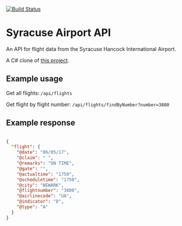 [![Build Status](https://travis-ci.org/mheadd/SyracuseAirportApi.svg?branch=master)](https://travis-ci.org/mheadd/SyracuseAirportApi)

# Syracuse Airport API

An API for flight data from the Syracuse Hancock International Airport.

A C# clone of [this project](https://github.com/UpstateData/syracuse-airport-api).

## Example usage

Get all flights: `/api/flights`

Get flight by flight number: `/api/flights/findByNumber?number=3800`

## Example response

```json

{
  "flight": {
    "@date": "06/05/17",
    "@claim": " ",
    "@remarks": "ON TIME",
    "@gate": "",
    "@actualtime": "1750",
    "@scheduletime": "1750",
    "@city": "NEWARK",
    "@flightnumber": "3800",
    "@airlinecode": "UA",
    "@indicator": "D",
    "@type": "A"
  }
}

```
